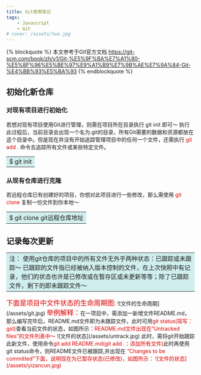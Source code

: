 ```yaml
---
title: Git使用笔记
tags: 
    - Javascript
    - Git
# cover: /assets/two.jpg
---
```

{% blockquote %}
本文参考于Git官方文档 https://git-scm.com/book/zh/v1/Git-%E5%9F%BA%E7%A1%80-%E5%8F%96%E5%BE%97%E9%A1%B9%E7%9B%AE%E7%9A%84-Git-%E4%BB%93%E5%BA%93
{% endblockquote %}

## 初始化新仓库
### 对现有项目进行初始化
若想对现有项目使用Git进行管理，则需在项目所在目录执行 git init 即可～
执行此过程后，当前目录会出现一个名为.git的目录，所有Git需要的数据和资源都放在这个目录中。但是现在并没有开始追踪管理项目中的任何一个文件，还需执行<font color="#dd0000"> git add . </font>命令去追踪所有文件或某些特定文件。
<table><tr><td bgcolor=#D1EEEE>$ git init </td></tr></table>

### 从现有仓库进行克隆
若远程仓库已有创建好的项目，你想对此项目进行一些修改，那么需使用<font color="#dd0000"> git clone </font>复制一份文件到你本地～
<table><tr><td bgcolor=#D1EEEE>$ git clone git远程仓库地址 </td></tr></table>

## 记录每次更新
<table><tr><td bgcolor=#D1EEEE>注： 使用git仓库的项目中的所有文件无外乎两种状态：已跟踪或未跟踪～
已跟踪的文件指已经被纳入版本控制的文件，在上次快照中有记录，他们的状态也许是已修改或在暂存区或未更新等等；除了已跟踪文件，剩下的即未跟踪文件～ </td></tr></table>
<font color="#dd0000" size="4">下面是项目中文件状态的生命周期图:</font>
![文件的生命周期](/assets/git.jpg)
<font color="#dd0000" size="4">举例解释：</font>在一项目中，需添加一新增文件README.md，那么编写完毕后，README.md文件即为未跟踪文件，此时可用<font color="#dd0000">git status(简写：gst)</font>查看当前文件的状态，如图所示：<font color="#dd0000">README.md文件出现在“Untracked files”的文件列表中～</font>
![文件的状态](/assets/untrack.jpg)
此时，需将git开始跟踪此新文件，使用命令<font color="#dd0000">git add README.md(git add .：添加所有文件)</font>此时再使用git status命令，则README文件已被跟踪,并出现在 <font color="#dd0000">“Changes to be committed”<font>下面，说明现在为已暂存状态(已修改)，如图所示：
![文件的状态](/assets/yizancun.jpg)
